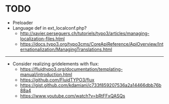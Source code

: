 # TODO
* Preloader
* Language def in ext_localconf.php? 
  * http://xavier.perseguers.ch/tutoriels/typo3/articles/managing-localization-files.html
  * https://docs.typo3.org/typo3cms/CoreApiReference/ApiOverview/Internationalization/ManagingTranslations.html

---

* Consider realizing gridelements with flux:
  * https://fluidtypo3.org/documentation/templating-manual/introduction.html
  * https://github.com/FluidTYPO3/flux
  * https://gist.github.com/kdamiani/c733f859207536a2a14466dbb76b88a4
  * https://www.youtube.com/watch?v=bRtFFxQASQs

